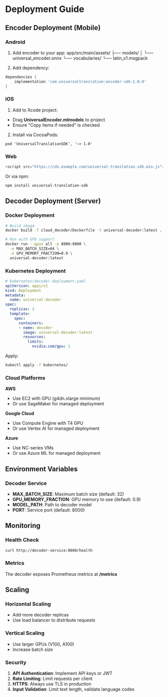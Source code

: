 # Deployment Guide

## Encoder Deployment (Mobile)

### Android

1. Add encoder to your app:
app/src/main/assets/ ├── models/ │ └── universal_encoder.onnx └── vocabularies/ └── latin_v1.msgpack


2. Add dependency:
```gradle
dependencies {
    implementation 'com.universaltranslation:encoder-sdk:1.0.0'
}
```

### iOS

1. Add to Xcode project:
- Drag **UniversalEncoder.mlmodelc** to project
- Ensure "Copy items if needed" is checked

2. Install via CocoaPods:
```Podfile
pod 'UniversalTranslationSDK', '~> 1.0'
```
### Web
```Javascript
<script src="https://cdn.example.com/universal-translation-sdk.min.js"></script>
```

Or via npm:
```bash
npm install universal-translation-sdk
```
## Decoder Deployment (Server)

### Docker Deployment
```bash
# Build image
docker build -f cloud_decoder/Dockerfile -t universal-decoder:latest .

# Run with GPU support
docker run --gpus all -p 8000:8000 \
  -e MAX_BATCH_SIZE=64 \
  -e GPU_MEMORY_FRACTION=0.9 \
  universal-decoder:latest
```

### Kubernetes Deployment
```yaml
# kubernetes/decoder-deployment.yaml
apiVersion: apps/v1
kind: Deployment
metadata:
  name: universal-decoder
spec:
  replicas: 2
  template:
    spec:
      containers:
      - name: decoder
        image: universal-decoder:latest
        resources:
          limits:
            nvidia.com/gpu: 1
```

Apply:
```bash
kubectl apply -f kubernetes/
```

### Cloud Platforms
**AWS**
- Use EC2 with GPU (g4dn.xlarge minimum)
- Or use SageMaker for managed deployment

**Google Cloud**
- Use Compute Engine with T4 GPU
- Or use Vertex AI for managed deployment

**Azure**
- Use NC-series VMs
- Or use Azure ML for managed deployment

## Environment Variables

### Decoder Service
- **MAX_BATCH_SIZE**: Maximum batch size (default: 32)
- **GPU_MEMORY_FRACTION**: GPU memory to use (default: 0.9)
- **MODEL_PATH**: Path to decoder model
- **PORT**: Service port (default: 8000)

## Monitoring

### Health Check
```bash
curl http://decoder-service:8000/health
```
### Metrics
The decoder exposes Prometheus metrics at **/metrics**

## Scaling

### Horizontal Scaling
- Add more decoder replicas
- Use load balancer to distribute requests

### Vertical Scaling
- Use larger GPUs (V100, A100)
- Increase batch size

### Security
1. **API Authentication**: Implement API keys or JWT
2. **Rate Limiting**: Limit requests per client
3. **HTTPS**: Always use TLS in production
4. **Input Validation**: Limit text length, validate language codes